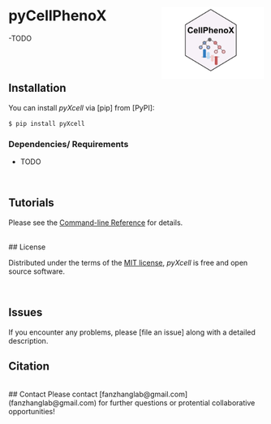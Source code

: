 # pyCellPhenoX <img width="40%" align = "right" src="https://github.com/fanzhanglab/pyCellPhenoX/blob/main-clone/logo/pycpx.png">
<!-- [![PyPI](https://img.shields.io/pypi/v/pyXcell.svg)][pypi_]
[![Status](https://img.shields.io/pypi/status/pyXcell.svg)][status]
[![Python Version](https://img.shields.io/pypi/pyversions/pyXcell)][python version]
[![License](https://img.shields.io/pypi/l/pyXcell)][license]

[![Read the documentation at https://pyXcell.readthedocs.io/](https://img.shields.io/readthedocs/pyXcell/latest.svg?label=Read%20the%20Docs)][read the docs]
[![Tests](https://github.com/reyvnth/pyXcell/workflows/Tests/badge.svg)][tests]
[![Codecov](https://codecov.io/gh/reyvnth/pyXcell/branch/main/graph/badge.svg)][codecov]

[![pre-commit](https://img.shields.io/badge/pre--commit-enabled-brightgreen?logo=pre-commit&logoColor=white)][pre-commit]
[![Black](https://img.shields.io/badge/code%20style-black-000000.svg)][black]

[pypi_]: https://pypi.org/project/pyXcell/
[status]: https://pypi.org/project/pyXcell/
[python version]: https://pypi.org/project/pyXcell
[read the docs]: https://pyXcell.readthedocs.io/
[tests]: https://github.com/reyvnth/pyXcell/actions?workflow=Tests
[codecov]: https://app.codecov.io/gh/reyvnth/pyXcell
[pre-commit]: https://github.com/pre-commit/pre-commit
[black]: https://github.com/psf/black -->


-TODO

</br>
</br>


## Installation

You can install _pyXcell_ via [pip] from [PyPI]:

```console
$ pip install pyXcell
```

### Dependencies/ Requirements

- TODO

</br>

## Tutorials

Please see the [Command-line Reference] for details.


</br>
## License

Distributed under the terms of the [MIT license][license],
_pyXcell_ is free and open source software.

</br>

## Issues

If you encounter any problems,
please [file an issue] along with a detailed description.
</br>

## Citation


</br>
## Contact
Please contact [fanzhanglab@gmail.com](fanzhanglab@gmail.com) for
further questions or protential collaborative opportunities!
<!-- github-only -->

[license]: https://github.com/reyvnth/pyXcell/blob/main/LICENSE
[contributor guide]: https://github.com/reyvnth/pyXcell/blob/main/CONTRIBUTING.md
[command-line reference]: https://pyXcell.readthedocs.io/en/latest/usage.html
